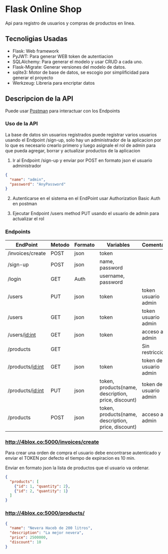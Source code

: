 # Flask Online Shop

Api para registro de usuarios y compras de productos en linea.


## Tecnoligias Usadas

* Flask: Web framework
* PyJWT: Para generar WEB token de autentiacion
* SQLAlchemy: Para generar el modelo y usar CRUD a cada uno.
* Flask-Migrate: Generar versiones del modelo de datos.
* sqlite3: Motor de base de datos, se escogio por simplificidad para generar el proyecto
* Werkzeug: Libreria para encriptar datos

## Descripcion de la API

Puede usar [Postman](https://postman.com) para interactuar con los Endpoints

### Uso de la API

La base de datos sin usuarios registrados puede registrar varios usuarios usando
el Endpoint /sign-up, solo hay un administrador de la aplicacion por lo que es necesario
crearlo primero y luego asignale el rol de admin para que pueda agregar, borrar y actualizar
productos de la aplicacion

1. Ir al Endpoint /sign-up y enviar por POST en formato json el usuario administrador

```json
{
  "name": "admin",
  "password": "AnyPassword"
}
```
2. Autenticarse en el sistema en el EndPoint usar Authorization Basic Auth en postman

3. Ejecutar Endpoint /users method PUT usando el usuario de admin para actualizar el rol

### Endpoints

| EndPoint | Metodo | Formato | Variables | Comentatios
|-|-|-|-|-
/invoices/create | POST | json | token |
/sign-up | POST | json | name, password |
/login | GET | Auth | username, password |
/users | PUT | json | token | token usuario admin
/users | GET | json | token | token usuario admin
/users/<id:int> | GET | json | token | acceso a rol admin
/products | GET | | | Sin restriccion
/products/<id:int> | GET | json | token | token del usuario admin
/products/<id:int> | PUT | json | token, products(name, description, price, discount) | token del usuario admin
/products | POST | json | token, products(name, description, price, discount) | acceso a rol admin

### http://4blox.co:5000/invoices/create

Para crear una orden de compra el usuario debe encontrarse autenticado y enviar el TOKEN
por defecto el tiempo de expiracion es 10 min.

Enviar en formato json la lista de productos que el usuario va ordenar.

```json
{
  "products": [
    {"id": 1, "quantity": 2},
    {"id": 2, "quantity": 1}
  ]
}
```

### http://4blox.co:5000/products/<id>

```json
{
  "name": "Nevera Haceb de 200 litros",
  "description": "La mejor nevera",
  "price": 2500000,
  "discount": 10
}
```

